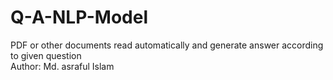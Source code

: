 # Q-A-NLP-Model
PDF or other documents read automatically and generate answer according to given question 
<br>
Author: Md. asraful Islam
